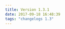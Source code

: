 ```yaml
---
title: Version 1.3.1
date: 2017-09-18 16:48:39 
tags: "changelogs 1.3"
---
```


<script src="https://gist.github.com/spinnaker-release/021ff67e0ef7a4e1b271e0ea4344b3b4.js"></script>